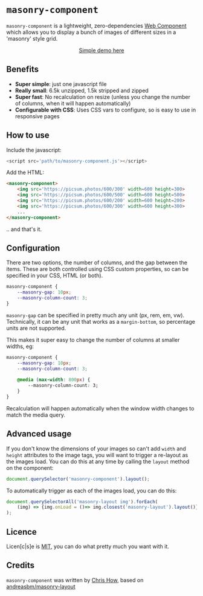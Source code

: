 # `masonry-component`

`masonry-component` is a lightweight, zero-dependencies [Web Component](https://developer.mozilla.org/en-US/docs/Web/API/Web_components) which allows you to display a bunch of images of different sizes in a 'masonry' style grid. 

<p align="center"><a href='https://htmlpreview.github.io/?https://raw.githubusercontent.com/chrishow/masonry-component/main/index.html' target=_blank'>Simple demo here</a></p>



## Benefits

 - **Super simple**: just one javascript file
 - **Really small**: 6.5k unzipped, 1.5k stripped and zipped
 - **Super fast**: No recalculation on resize (unless you change the number of columns, when it will happen automatically)
 - **Configurable with CSS**: Uses CSS vars to configure, so is easy to use in responsive pages
 
 ## How to use
 Include the javascript:
 ```javascript
 <script src='path/to/masonry-component.js'></script>
 ```
Add the HTML:
```html
<masonry-component>
	<img src='https://picsum.photos/600/300' width=600 height=300>
	<img src='https://picsum.photos/600/500' width=600 height=500>
	<img src='https://picsum.photos/600/200' width=600 height=200>
	<img src='https://picsum.photos/600/300' width=600 height=300>
	...
</masonry-component>
```
.. and that's it. 

## Configuration
There are two options, the number of columns, and the gap between the items. These are both controlled using CSS custom properties, so can be specified in your CSS, HTML (or both). 
```css
masonry-component {
	--masonry-gap: 10px;
	--masonry-column-count: 3;
}
```
`masonry-gap` can be specified in pretty much any unit (px, rem, em, vw). Technically, it can be any unit that works as a `margin-bottom`, so percentage units are not supported. 

This makes it super easy to change the number of columns at smaller widths, eg:
```css
masonry-component {
	--masonry-gap: 10px;
	--masonry-column-count: 3;
	
	@media (max-width: 800px) {
		--masonry-column-count: 3;
	}
}
```
Recalculation will happen automatically when the window width changes to match the media query.  

## Advanced usage
If you don't know the dimensions of your images so can't add `width` and `height` attributes to the image tags, you will want to trigger a re-layout as the images load. You can do this at any time by calling the `layout` method on the component:
```javascript
document.querySelector('masonry-component').layout();
```
To automatically trigger as each of the images load, you can do this:
```javascript
document.querySelectorAll('masonry-layout img').forEach(
	(img) => {img.onLoad = ()=> img.closest('masonry-layout').layout()}
);
```
## Licence
Licen[c|s]e is [MIT](https://opensource.org/license/mit/), you can do what pretty much you want with it. 

## Credits
`masonry-component` was written by [Chris How](https://github.com/chrishow/), based on [andreasbm/masonry-layout](https://github.com/andreasbm/masonry-layout)